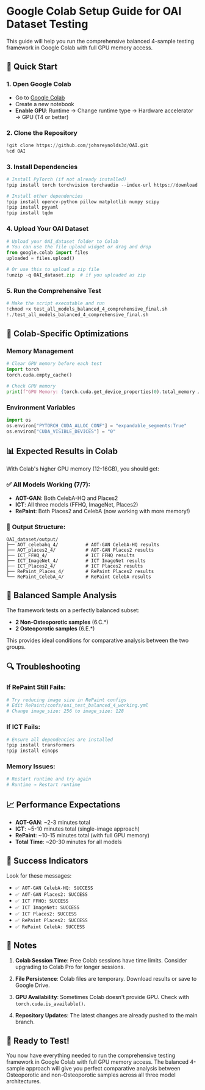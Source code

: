 # Google Colab Setup Guide for OAI Dataset Testing

This guide will help you run the comprehensive balanced 4-sample testing framework in Google Colab with full GPU memory access.

## 🚀 Quick Start

### 1. Open Google Colab
- Go to [Google Colab](https://colab.research.google.com/)
- Create a new notebook
- **Enable GPU**: Runtime → Change runtime type → Hardware accelerator → GPU (T4 or better)

### 2. Clone the Repository
```python
!git clone https://github.com/johnreynolds3d/OAI.git
%cd OAI
```

### 3. Install Dependencies
```python
# Install PyTorch (if not already installed)
!pip install torch torchvision torchaudio --index-url https://download.pytorch.org/whl/cu118

# Install other dependencies
!pip install opencv-python pillow matplotlib numpy scipy
!pip install pyyaml
!pip install tqdm
```

### 4. Upload Your OAI Dataset
```python
# Upload your OAI_dataset folder to Colab
# You can use the file upload widget or drag and drop
from google.colab import files
uploaded = files.upload()

# Or use this to upload a zip file
!unzip -q OAI_dataset.zip  # if you uploaded as zip
```

### 5. Run the Comprehensive Test
```python
# Make the script executable and run
!chmod +x test_all_models_balanced_4_comprehensive_final.sh
!./test_all_models_balanced_4_comprehensive_final.sh
```

## 🔧 Colab-Specific Optimizations

### Memory Management
```python
# Clear GPU memory before each test
import torch
torch.cuda.empty_cache()

# Check GPU memory
print(f"GPU Memory: {torch.cuda.get_device_properties(0).total_memory / (1024**3):.2f} GB")
```

### Environment Variables
```python
import os
os.environ["PYTORCH_CUDA_ALLOC_CONF"] = "expandable_segments:True"
os.environ["CUDA_VISIBLE_DEVICES"] = "0"
```

## 📊 Expected Results in Colab

With Colab's higher GPU memory (12-16GB), you should get:

### ✅ **All Models Working (7/7):**
- **AOT-GAN**: Both CelebA-HQ and Places2
- **ICT**: All three models (FFHQ, ImageNet, Places2)  
- **RePaint**: Both Places2 and CelebA (now working with more memory!)

### 📁 **Output Structure:**
```
OAI_dataset/output/
├── AOT_celebahq_4/          # AOT-GAN CelebA-HQ results
├── AOT_places2_4/           # AOT-GAN Places2 results
├── ICT_FFHQ_4/              # ICT FFHQ results
├── ICT_ImageNet_4/          # ICT ImageNet results
├── ICT_Places2_4/           # ICT Places2 results
├── RePaint_Places_4/        # RePaint Places2 results
└── RePaint_CelebA_4/        # RePaint CelebA results
```

## 🎯 Balanced Sample Analysis

The framework tests on a perfectly balanced subset:
- **2 Non-Osteoporotic samples** (6.C.*)
- **2 Osteoporotic samples** (6.E.*)

This provides ideal conditions for comparative analysis between the two groups.

## 🔍 Troubleshooting

### If RePaint Still Fails:
```python
# Try reducing image size in RePaint configs
# Edit RePaint/confs/oai_test_balanced_4_working.yml
# Change image_size: 256 to image_size: 128
```

### If ICT Fails:
```python
# Ensure all dependencies are installed
!pip install transformers
!pip install einops
```

### Memory Issues:
```python
# Restart runtime and try again
# Runtime → Restart runtime
```

## 📈 Performance Expectations

- **AOT-GAN**: ~2-3 minutes total
- **ICT**: ~5-10 minutes total (single-image approach)
- **RePaint**: ~10-15 minutes total (with full GPU memory)
- **Total Time**: ~20-30 minutes for all models

## 🎉 Success Indicators

Look for these messages:
- `✅ AOT-GAN CelebA-HQ: SUCCESS`
- `✅ AOT-GAN Places2: SUCCESS`
- `✅ ICT FFHQ: SUCCESS`
- `✅ ICT ImageNet: SUCCESS`
- `✅ ICT Places2: SUCCESS`
- `✅ RePaint Places2: SUCCESS`
- `✅ RePaint CelebA: SUCCESS`

## 📝 Notes

1. **Colab Session Time**: Free Colab sessions have time limits. Consider upgrading to Colab Pro for longer sessions.

2. **File Persistence**: Colab files are temporary. Download results or save to Google Drive.

3. **GPU Availability**: Sometimes Colab doesn't provide GPU. Check with `torch.cuda.is_available()`.

4. **Repository Updates**: The latest changes are already pushed to the main branch.

## 🚀 Ready to Test!

You now have everything needed to run the comprehensive testing framework in Google Colab with full GPU memory access. The balanced 4-sample approach will give you perfect comparative analysis between Osteoporotic and non-Osteoporotic samples across all three model architectures.
